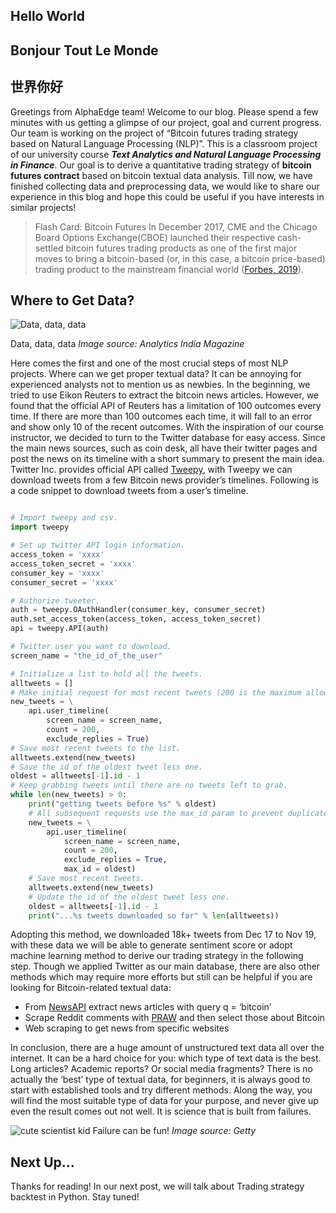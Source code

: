 ## Hello World
## Bonjour Tout Le Monde
## 世界你好  
  
  
Greetings from AlphaEdge team!
Welcome to our blog. Please spend a few minutes with us getting a glimpse of our project, goal and current progress.
Our team is working on the project of “Bitcoin futures trading strategy based on Natural Language Processing (NLP)”. This is a classroom project of our university course **_Text Analytics and Natural Language Processing in Finance_**. Our goal is to derive a quantitative trading strategy of **bitcoin futures contract** based on bitcoin textual data analysis.
Till now, we have finished collecting data and preprocessing data, we would like to share our experience in this blog and hope this could be useful if you have interests in similar projects!

> Flash Card: Bitcoin Futures
>In December 2017, CME and the Chicago Board Options Exchange(CBOE) launched their respective cash-settled bitcoin futures trading products as one of the first major moves to bring a bitcoin-based (or, in this case, a bitcoin price-based) trading product to the mainstream financial world ([Forbes, 2019](https://www.forbes.com/sites/benjaminpirus/2019/08/28/cme-bitcoin-futures-now-average-370-million-in-trading-per-day/#7315d86667ea)).
  
    
    
## Where to Get Data?  
![Data, data, data](https://miro.medium.com/max/1382/1*XbUHd4PsJgmAY3S0oV-ijA.png)

Data, data, data _Image source: Analytics India Magazine_
  
Here comes the first and one of the most crucial steps of most NLP projects. Where can we get proper textual data? It can be annoying for experienced analysts not to mention us as newbies.
In the beginning, we tried to use Eikon Reuters to extract the bitcoin news articles. However, we found that the official API of Reuters has a limitation of 100 outcomes every time. If there are more than 100 outcomes each time, it will fall to an error and show only 10 of the recent outcomes. With the inspiration of our course instructor, we decided to turn to the Twitter database for easy access. Since the main news sources, such as coin desk, all have their twitter pages and post the news on its timeline with a short summary to present the main idea.
Twitter Inc. provides official API called [Tweepy](https://www.tweepy.org/), with Tweepy we can download tweets from a few Bitcoin news provider’s timelines. Following is a code snippet to download tweets from a user’s timeline.
  
```python

# Import tweepy and csv.
import tweepy 

# Set up twitter API login information.
access_token = 'xxxx'
access_token_secret = 'xxxx'
consumer_key = 'xxxx'
consumer_secret = 'xxxx'

# Authorize tweeter.
auth = tweepy.OAuthHandler(consumer_key, consumer_secret)
auth.set_access_token(access_token, access_token_secret)
api = tweepy.API(auth)

# Twitter user you want to download.
screen_name = "the_id_of_the_user"

# Initialize a list to hold all the tweets.
alltweets = []	
# Make initial request for most recent tweets (200 is the maximum allowed count each time).
new_tweets = \
    api.user_timeline(
        screen_name = screen_name,
        count = 200,
        exclude_replies = True)
# Save most recent tweets to the list.
alltweets.extend(new_tweets)
# Save the id of the oldest tweet less one.
oldest = alltweets[-1].id - 1
# Keep grabbing tweets until there are no tweets left to grab.
while len(new_tweets) > 0:
    print("getting tweets before %s" % oldest)
    # All subsequent requests use the max_id param to prevent duplicates.
    new_tweets = \
        api.user_timeline(
            screen_name = screen_name,
            count = 200,
            exclude_replies = True,
            max_id = oldest)
    # Save most recent tweets.
    alltweets.extend(new_tweets)
    # Update the id of the oldest tweet less one.
    oldest = alltweets[-1].id - 1
    print("...%s tweets downloaded so far" % len(alltweets))
```
  
  
Adopting this method, we downloaded 18k+ tweets from Dec 17 to Nov 19, with these data we will be able to generate sentiment score or adopt machine learning method to derive our trading strategy in the following step.
Though we applied Twitter as our main database, there are also other methods which may require more efforts but still can be helpful if you are looking for Bitcoin-related textual data:
* From [NewsAPI](https://newsapi.org/) extract news articles with query q = ‘bitcoin’ 
* Scrape Reddit comments with [PRAW](https://towardsdatascience.com/scraping-reddit-data-1c0af3040768) and then select those about Bitcoin 
* Web scraping to get news from specific websites

In conclusion, there are a huge amount of unstructured text data all over the internet. It can be a hard choice for you: which type of text data is the best. Long articles? Academic reports? Or social media fragments? There is no actually the ‘best’ type of textual data, for beginners, it is always good to start with established tools and try different methods. Along the way, you will find the most suitable type of data for your purpose, and never give up even the result comes out not well. It is science that is built from failures.

![cute scientist kid](https://www.incimages.com/uploaded_files/image/970x450/081312_Science_Fail_1725x810-PAN_19604.jpg)
Failure can be fun!  _Image source: Getty_


## Next Up…
 
Thanks for reading! In our next post, we will talk about Trading strategy backtest in Python. 
Stay tuned!
